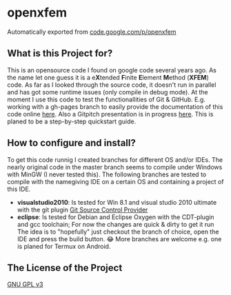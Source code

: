 # openxfem
Automatically exported from [code.google.com/p/openxfem](https://code.google.com/archive/p/openxfem)
## What is this Project for?
This is an opensource code I found on google code several years ago. 
As the name let one guess it is a e**X**tended **F**inite **E**lement **M**ethod (**XFEM**) code. 
As far as I looked through the source code, it doesn't run in parallel and has got some runtime issues (only compile in debug mode). 
At the moment I use this code to test the functionallities of Git & GitHub. 
E.g. working with a gh-pages branch to easily provide the documentation of this code online [here](https://orkzking/github.io/openxfem). 
Also a Gitpitch presentation is in progress [here](https://gitpitch.com/orkzking/openxfem/master). 
This is planed to be a step-by-step quickstart guide. 
## How to configure and install?
To get this code runnig I created branches for different OS and/or IDEs. 
The nearly original code in the master branch seems to compile under Windows with MinGW (I never tested this). 
The following branches are tested to compile with the namegiving IDE on a certain OS and containing a project of this IDE.
 - **visualstudio2010**: Is tested for Win 8.1 and visual studio 2010 ultimate with the git plugin [Git Source Control Provider](https://marketplace.visualstudio.com/items?itemName=yysun.GitSourceControlProvider)
 - **eclipse**: Is tested for Debian and Eclipse Oxygen with the CDT-plugin and gcc toolchain; For now the changes are quick & dirty to get it run
 The idea is to "hopefully" just checkout the branch of choice, open the IDE and press the build button. :joy: 
 More branches are welcome e.g. one is planed for Termux on Android.
## The License of the Project
[GNU GPL v3](https://gnu.org/licenses/gpl.html)
